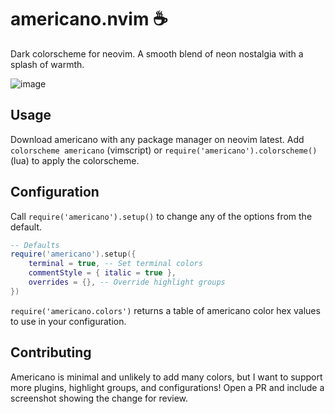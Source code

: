 # americano.nvim :coffee:

Dark colorscheme for neovim. A smooth blend of neon nostalgia with a splash of warmth.

![image](https://github.com/user-attachments/assets/c939f718-e683-4872-81a8-ebb2ee7f1042)

## Usage

Download americano with any package manager on neovim latest.
Add `colorscheme americano` (vimscript) or `require('americano').colorscheme()` (lua) to apply the colorscheme.

## Configuration

Call `require('americano').setup()` to change any of the options from the default.

```lua
-- Defaults
require('americano').setup({
    terminal = true, -- Set terminal colors
    commentStyle = { italic = true },
    overrides = {}, -- Override highlight groups
})
```

`require('americano.colors')` returns a table of americano color hex values to use in your configuration.

## Contributing

Americano is minimal and unlikely to add many colors, but I want to support more plugins, highlight groups, and configurations! 
Open a PR and include a screenshot showing the change for review. 
